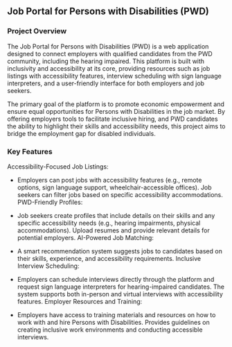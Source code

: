 ##  Job Portal for Persons with Disabilities (PWD)
### Project Overview
The Job Portal for Persons with Disabilities (PWD) is a web application designed to connect employers with qualified candidates from the PWD community, including the hearing impaired. This platform is built with inclusivity and accessibility at its core, providing resources such as job listings with accessibility features, interview scheduling with sign language interpreters, and a user-friendly interface for both employers and job seekers.

The primary goal of the platform is to promote economic empowerment and ensure equal opportunities for Persons with Disabilities in the job market. By offering employers tools to facilitate inclusive hiring, and PWD candidates the ability to highlight their skills and accessibility needs, this project aims to bridge the employment gap for disabled individuals.

### Key Features
Accessibility-Focused Job Listings:

- Employers can post jobs with accessibility features (e.g., remote options, sign language support, wheelchair-accessible offices).
Job seekers can filter jobs based on specific accessibility accommodations.
PWD-Friendly Profiles:

- Job seekers create profiles that include details on their skills and any specific accessibility needs (e.g., hearing impairments, physical accommodations).
Upload resumes and provide relevant details for potential employers.
AI-Powered Job Matching:

- A smart recommendation system suggests jobs to candidates based on their skills, experience, and accessibility requirements.
Inclusive Interview Scheduling:

- Employers can schedule interviews directly through the platform and request sign language interpreters for hearing-impaired candidates.
The system supports both in-person and virtual interviews with accessibility features.
Employer Resources and Training:

- Employers have access to training materials and resources on how to work with and hire Persons with Disabilities.
Provides guidelines on creating inclusive work environments and conducting accessible interviews.

